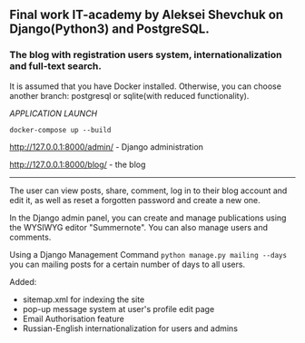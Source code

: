 ## Final work IT-academy by Aleksei Shevchuk on Django(Python3) and PostgreSQL.

### The blog with registration users system, internationalization and full-text search.

  
  It is assumed that you have Docker installed. 
  Otherwise, you can choose another branch: postgresql or sqlite(with reduced functionality).

*APPLICATION LAUNCH*

   `docker-compose up --build`
   
   http://127.0.0.1:8000/admin/ - Django administration

   http://127.0.0.1:8000/blog/ - the blog
   
   ***
   
The user can view posts, share, comment, log in to their blog account and edit it, as well as reset a forgotten password and create a new one.

In the Django admin panel, you can create and manage publications using the WYSIWYG editor "Summernote". You can also manage users and comments.

Using a Django Management Command `python manage.py mailing --days` you can mailing posts for a certain number of days to all users.

Added:
* sitemap.xml for indexing the site
* pop-up message system at user's profile edit page
* Email Authorisation feature
* Russian-English internationalization for users and admins